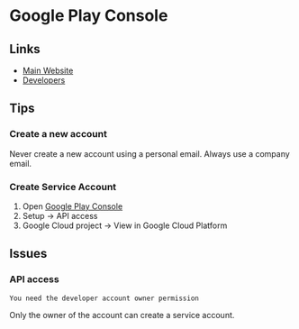 # Google Play Console

## Links

- [Main Website](https://play.google.com/console)
- [Developers](https://play.google.com/console/u/2/developers)

## Tips

### Create a new account

Never create a new account using a personal email. Always use a company email.

<!--
devops@xyz.tld
admin@xyz.tld
-->

### Create Service Account

1. Open [Google Play Console](https://play.google.com/console)
2. Setup -> API access
3. Google Cloud project -> View in Google Cloud Platform

## Issues

### API access

```log
You need the developer account owner permission
```

Only the owner of the account can create a service account.
